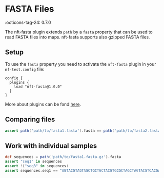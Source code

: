 # FASTA Files

:octicons-tag-24: 0.7.0

The nft-fasta plugin extends `path` by a `fasta` property that can be used to read FASTA files into maps. nft-fasta supports also gzipped FASTA files.


## Setup

To use the `fasta` property you need to activate the `nft-fasta` plugin in your `nf-test.config` file:

```
config {
  plugins {
    load "nft-fasta@1.0.0"
  }
}
```

More about plugins can be fond [here](/plugins/using-plugins).

## Comparing files

```Groovy
assert path('path/to/fasta1.fasta').fasta == path("path/to/fasta2.fasta'").fasta
```

## Work with individual samples

```Groovy
def sequences = path('path/to/fasta1.fasta.gz').fasta
assert "seq1" in sequences
assert !("seq8" in sequences)
assert sequences.seq1 == "AGTACGTAGTAGCTGCTGCTACGTGCGCTAGCTAGTACGTCACGACGTAGATGCTAGCTGACTCGATGC"
```
